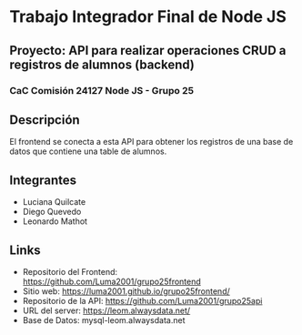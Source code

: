 # Trabajo Integrador Final de Node JS
## Proyecto: API para realizar operaciones CRUD a registros de alumnos (backend)
### CaC Comisión 24127 Node JS - Grupo 25

## Descripción
El frontend se conecta a esta API para obtener los registros de una base de datos que contiene una table de alumnos. 

## Integrantes
- Luciana Quilcate
- Diego Quevedo
- Leonardo Mathot

## Links
- Repositorio del Frontend: https://github.com/Luma2001/grupo25frontend
- Sitio web: https://luma2001.github.io/grupo25frontend/
- Repositorio de la API: https://github.com/Luma2001/grupo25api
- URL del server: https://leom.alwaysdata.net/
- Base de Datos: mysql-leom.alwaysdata.net
